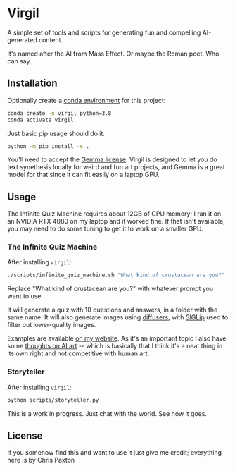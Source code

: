 # Virgil

A simple set of tools and scripts for generating fun and compelling AI-generated content.

It's named after the AI from Mass Effect. Or maybe the Roman poet. Who can say.

## Installation

Optionally create a [conda environment](https://docs.conda.io/projects/conda/en/latest/user-guide/tasks/manage-environments.html) for this project:
```bash
conda create -n virgil python=3.8
conda activate virgil
```

Just basic pip usage should do it:
```bash
python -m pip install -e .
```

You'll need to accept the [Gemma license](https://huggingface.co/google/gemma-2b). Virgil is designed to let you do text synethesis locally for weird and fun art projects, and Gemma is a great model for that since it can fit easily on a laptop GPU.

## Usage

The Infinite Quiz Machine requires about 12GB of GPU memory; I ran it on an NVIDIA RTX 4080 on my laptop and it worked fine. If that isn't available, you may need to do some tuning to get it to work on a smaller GPU.

### The Infinite Quiz Machine

After installing `virgil`:
```bash
./scripts/infinite_quiz_machine.sh "What kind of crustacean are you?"
```

Replace "What kind of crustacean are you?" with whatever prompt you want to use.

It will generate a quiz with 10 questions and answers, in a folder with the same name. It will also generate images using [diffusers](https://huggingface.co/docs/diffusers/en/index), with [SIGLip](https://huggingface.co/docs/transformers/en/model_doc/siglip) used to filter out lower-quality images.

Examples are available [on my website](https://cpaxton.github.io/quiz/). As it's an important topic I also have some [thoughts on AI art](https://itcanthink.substack.com/p/off-topic-what-role-for-ai-in-the) -- which is basically that I think it's a neat thing in its own right and not competitive with human art.

### Storyteller

After installing `virgil`:
```bash
python scripts/storyteller.py
```

This is a work in progress. Just chat with the world. See how it goes.

## License

If you somehow find this and want to use it just give me credit; everything here is by Chris Paxton
